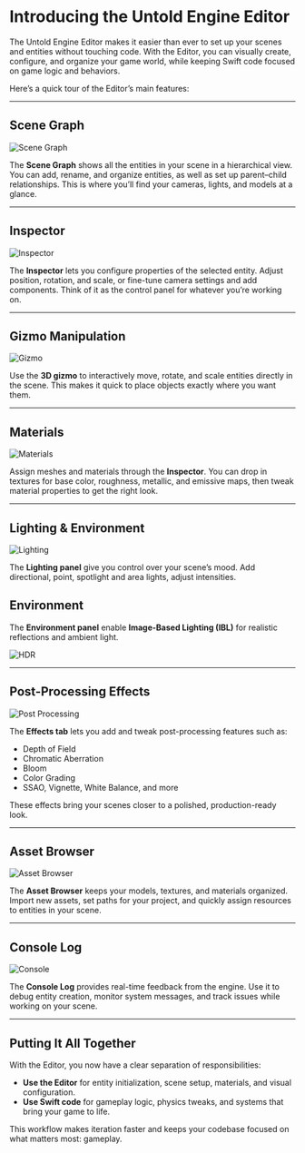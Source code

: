 # Introducing the Untold Engine Editor

The Untold Engine Editor makes it easier than ever to set up your scenes and entities without touching code. With the Editor, you can visually create, configure, and organize your game world, while keeping Swift code focused on game logic and behaviors.  

Here’s a quick tour of the Editor’s main features:

---

## Scene Graph

![Scene Graph](../images/engine-scenegraph.png)

The **Scene Graph** shows all the entities in your scene in a hierarchical view. You can add, rename, and organize entities, as well as set up parent–child relationships. This is where you’ll find your cameras, lights, and models at a glance.

---

## Inspector

![Inspector](../images/engine-inspector.png)

The **Inspector** lets you configure properties of the selected entity. Adjust position, rotation, and scale, or fine-tune camera settings and add components. Think of it as the control panel for whatever you’re working on.

---

## Gizmo Manipulation

![Gizmo](../images/engine-gizmo.png)

Use the **3D gizmo** to interactively move, rotate, and scale entities directly in the scene. This makes it quick to place objects exactly where you want them.

---

## Materials

![Materials](../images/engine-materials.png)

Assign meshes and materials through the **Inspector**. You can drop in textures for base color, roughness, metallic, and emissive maps, then tweak material properties to get the right look.

---

## Lighting & Environment

![Lighting](../images/engine-lights.png)  

The **Lighting panel** give you control over your scene’s mood. Add directional, point, spotlight and area lights, adjust intensities. 

## Environment

The **Environment panel** enable **Image-Based Lighting (IBL)** for realistic reflections and ambient light.

![HDR](../images/engine-hdr.png)

---

## Post-Processing Effects

![Post Processing](../images/engine-post-processing.png)

The **Effects tab** lets you add and tweak post-processing features such as:  
- Depth of Field  
- Chromatic Aberration  
- Bloom  
- Color Grading  
- SSAO, Vignette, White Balance, and more  

These effects bring your scenes closer to a polished, production-ready look.

---

## Asset Browser

![Asset Browser](../images/engine-assetbrowser.png)

The **Asset Browser** keeps your models, textures, and materials organized. Import new assets, set paths for your project, and quickly assign resources to entities in your scene.

---

## Console Log

![Console](../images/engine-consolelog.png)

The **Console Log** provides real-time feedback from the engine. Use it to debug entity creation, monitor system messages, and track issues while working on your scene.

---

## Putting It All Together

With the Editor, you now have a clear separation of responsibilities:  
- **Use the Editor** for entity initialization, scene setup, materials, and visual configuration.  
- **Use Swift code** for gameplay logic, physics tweaks, and systems that bring your game to life.  

This workflow makes iteration faster and keeps your codebase focused on what matters most: gameplay.  

